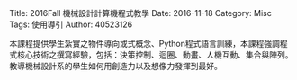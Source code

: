 Title: 2016Fall 機械設計計算機程式教學
Date: 2016-11-18 
Category: Misc
Tags: 使用導引
Author: 40523126

本課程提供學生紮實之物件導向或式概念、Python程式語言訓練，本課程強調程式核心技術之撰寫經驗，包括：決策控制、迴圈、動畫、人機互動、集合與陣列。
教導機械設計系的學生如何用創造力以及想像力發揮到最好。
